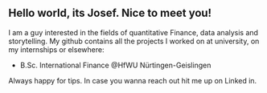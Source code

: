 ## Hello world, its Josef. Nice to meet you!

I am a guy interested in the fields of quantitative Finance, data analysis and storytelling.
My github contains all the projects I worked on at university, on my internships or elsewhere:

- B.Sc. International Finance @HfWU Nürtingen-Geislingen

Always happy for tips. In case you wanna reach out hit me up on Linked in.
